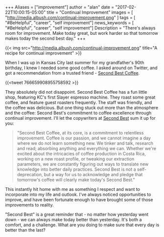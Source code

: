 +++
Aliases = ["improvement"]
author = "alan"
date = "2017-02-22T10:00:15-05:00"
title = "Continual Improvement"
images = [
"http://media.albush.com/continual-improvement.png"
]
tags = [ "#BeHelpful", "career", "self improvement"]
news_keywords = [ "#BeHelpful", "career", "self improvement"]
Description = "There's always room for improvement. Make today great, but work harder so that tomorrow makes today the second best day."
+++

{{< img src="http://media.albush.com/continual-improvement.png" title="A recipe for continual improvement" >}}


When I was up in Kansas City last summer for my grandfather's 90th birthday, I knew I needed some good coffee. I asked around on Twitter, and got a recommendation from a trusted friend - [Second Best Coffee](http://www.secondbestcoffee.com/).

{{<tweet 766659908955758592 >}}

They absolutely did not disappoint. Second Best Coffee has a fun little shop, featuring KC's first Slayer espresso machine. They roast some great coffee, and feature guest roasters frequently. The staff was friendly, and the coffee was delicious. But one thing stuck out more than the atmosphere and the coffee: Second Best's commitment to coffee excellence through continual improvement. I'll let the copywriters at [Second Best](http://www.secondbestcoffee.com/about/) sum it up for you:

> "Second Best Coffee, at its core, is a commitment to relentless improvement. Coffee is our passion, and we cannot imagine a day where we do not learn something new. We tinker and talk, research and read; absorbing anything and everything we can. Whether we're excited about the intricacies of coffee production in Costa Rica, working on a new roast profile, or tweaking our extraction parameters, we are constantly figuring out ways to translate new knowledge into better daily practices. Second Best is not a self-deprecation, but a way for us to acknowledge and pledge that tomorrow's coffee will clearly make today's Second Best."

This instantly hit home with me as something I respect and want to incorporate into my life and outlook. I've always noticed opportunities to improve, and have been fortunate enough to have brought some of those improvements to reality.

"Second Best" is a great reminder that - no matter how yesterday went down - we can always make today better than yesterday. It's both a comfort, and a challenge. What are you doing to make sure that every day is better than the last?
